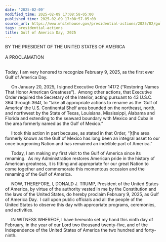 ```yaml
---
date: '2025-02-09'
modified_time: 2025-02-09 17:08:58-05:00
published_time: 2025-02-09 17:08:57-05:00
source_url: https://www.whitehouse.gov/presidential-actions/2025/02/gulf-of-america-day-2025/
tags: presidential-actions
title: Gulf of America Day, 2025
---
```

 
BY THE PRESIDENT OF THE UNITED STATES OF AMERICA  
   
A PROCLAMATION  
     

Today, I am very honored to recognize February 9, 2025, as the first
ever Gulf of America Day.  
  
     On January 20, 2025, I signed Executive Order 14172 (“Restoring
Names That Honor American Greatness”).  Among other actions, that
Executive Order required the Secretary of the Interior, acting pursuant
to 43 U.S.C. 364 through 364f, to “take all appropriate actions to
rename as the ‘Gulf of America’ the U.S. Continental Shelf area bounded
on the northeast, north, and northwest by the State of Texas, Louisiana,
Mississippi, Alabama and Florida and extending to the seaward boundary
with Mexico and Cuba in the area formerly named as the Gulf of
Mexico.”  
  
     I took this action in part because, as stated in that Order,
“\[t\]he area formerly known as the Gulf of Mexico has long been an
integral asset to our once burgeoning Nation and has remained an
indelible part of America.”  
  
     Today, I am making my first visit to the Gulf of America since its
renaming.  As my Administration restores American pride in the history
of American greatness, it is fitting and appropriate for our great
Nation to come together and commemorate this momentous occasion and the
renaming of the Gulf of America.  
  
     NOW, THEREFORE, I, DONALD J. TRUMP, President of the United States
of America, by virtue of the authority vested in me by the Constitution
and the laws of the United States, do hereby proclaim February 9, 2025,
as Gulf of America Day.  I call upon public officials and all the people
of the United States to observe this day with appropriate programs,
ceremonies, and activities.  
  
     IN WITNESS WHEREOF, I have hereunto set my hand this ninth day of
February, in the year of our Lord two thousand twenty-five, and of the
Independence of the United States of America the two hundred and
forty-ninth.

